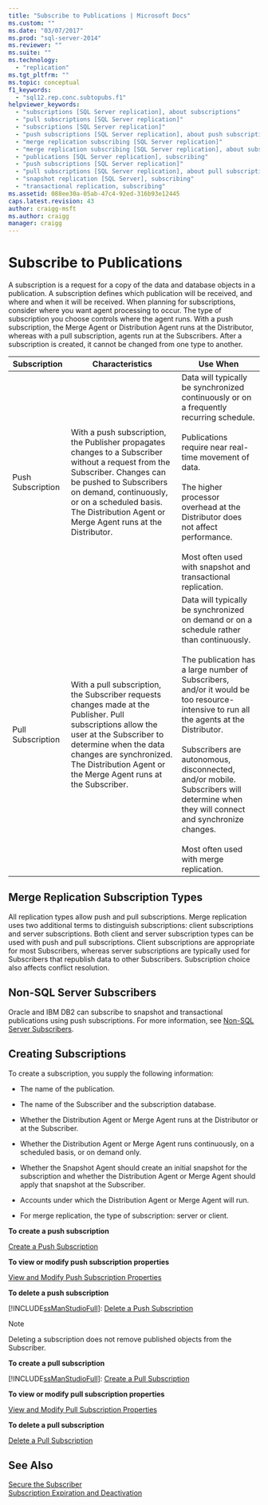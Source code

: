 ```yaml
---
title: "Subscribe to Publications | Microsoft Docs"
ms.custom: ""
ms.date: "03/07/2017"
ms.prod: "sql-server-2014"
ms.reviewer: ""
ms.suite: ""
ms.technology: 
  - "replication"
ms.tgt_pltfrm: ""
ms.topic: conceptual
f1_keywords: 
  - "sql12.rep.conc.subtopubs.f1"
helpviewer_keywords: 
  - "subscriptions [SQL Server replication], about subscriptions"
  - "pull subscriptions [SQL Server replication]"
  - "subscriptions [SQL Server replication]"
  - "push subscriptions [SQL Server replication], about push subscriptions"
  - "merge replication subscribing [SQL Server replication]"
  - "merge replication subscribing [SQL Server replication], about subscribing"
  - "publications [SQL Server replication], subscribing"
  - "push subscriptions [SQL Server replication]"
  - "pull subscriptions [SQL Server replication], about pull subscriptions"
  - "snapshot replication [SQL Server], subscribing"
  - "transactional replication, subscribing"
ms.assetid: 088ee30a-05ab-47c4-92ed-316b93e12445
caps.latest.revision: 43
author: craigg-msft
ms.author: craigg
manager: craigg
---
```

# Subscribe to Publications
  A subscription is a request for a copy of the data and database objects in a publication. A subscription defines which publication will be received, and where and when it will be received. When planning for subscriptions, consider where you want agent processing to occur. The type of subscription you choose controls where the agent runs. With a push subscription, the Merge Agent or Distribution Agent runs at the Distributor, whereas with a pull subscription, agents run at the Subscribers. After a subscription is created, it cannot be changed from one type to another.  
  
|Subscription|Characteristics|Use When|  
|------------------|---------------------|--------------|  
|Push Subscription|With a push subscription, the Publisher propagates changes to a Subscriber without a request from the Subscriber. Changes can be pushed to Subscribers on demand, continuously, or on a scheduled basis. The Distribution Agent or Merge Agent runs at the Distributor.|Data will typically be synchronized continuously or on a frequently recurring schedule.<br /><br /> Publications require near real-time movement of data.<br /><br /> The higher processor overhead at the Distributor does not affect performance.<br /><br /> Most often used with snapshot and transactional replication.|  
|Pull Subscription|With a pull subscription, the Subscriber requests changes made at the Publisher. Pull subscriptions allow the user at the Subscriber to determine when the data changes are synchronized. The Distribution Agent or the Merge Agent runs at the Subscriber.|Data will typically be synchronized on demand or on a schedule rather than continuously.<br /><br /> The publication has a large number of Subscribers, and/or it would be too resource-intensive to run all the agents at the Distributor.<br /><br /> Subscribers are autonomous, disconnected, and/or mobile. Subscribers will determine when they will connect and synchronize changes.<br /><br /> Most often used with merge replication.|  
  
## Merge Replication Subscription Types  
 All replication types allow push and pull subscriptions. Merge replication uses two additional terms to distinguish subscriptions: client subscriptions and server subscriptions. Both client and server subscription types can be used with push and pull subscriptions. Client subscriptions are appropriate for most Subscribers, whereas server subscriptions are typically used for Subscribers that republish data to other Subscribers. Subscription choice also affects conflict resolution.  
  
## Non-SQL Server Subscribers  
 Oracle and IBM DB2 can subscribe to snapshot and transactional publications using push subscriptions. For more information, see [Non-SQL Server Subscribers](non-sql/non-sql-server-subscribers.md).  
  
## Creating Subscriptions  
 To create a subscription, you supply the following information:  
  
-   The name of the publication.  
  
-   The name of the Subscriber and the subscription database.  
  
-   Whether the Distribution Agent or Merge Agent runs at the Distributor or at the Subscriber.  
  
-   Whether the Distribution Agent or Merge Agent runs continuously, on a scheduled basis, or on demand only.  
  
-   Whether the Snapshot Agent should create an initial snapshot for the subscription and whether the Distribution Agent or Merge Agent should apply that snapshot at the Subscriber.  
  
-   Accounts under which the Distribution Agent or Merge Agent will run.  
  
-   For merge replication, the type of subscription: server or client.  
  
 **To create a push subscription**  
  
 [Create a Push Subscription](create-a-push-subscription.md)  
  
 **To view or modify push subscription properties**  
  
 [View and Modify Push Subscription Properties](view-and-modify-push-subscription-properties.md)  
  
 **To delete a push subscription**  
  
 [!INCLUDE[ssManStudioFull](../../includes/ssmanstudiofull-md.md)]: [Delete a Push Subscription](delete-a-push-subscription.md)  
  
> [!NOTE]  
>  Deleting a subscription does not remove published objects from the Subscriber.  
  
 **To create a pull subscription**  
  
 [!INCLUDE[ssManStudioFull](../../includes/ssmanstudiofull-md.md)]: [Create a Pull Subscription](create-a-pull-subscription.md)  
  
 **To view or modify pull subscription properties**  
  
 [View and Modify Pull Subscription Properties](view-and-modify-pull-subscription-properties.md)  
  
 **To delete a pull subscription**  
  
 [Delete a Pull Subscription](delete-a-pull-subscription.md)  
  
## See Also  
 [Secure the Subscriber](security/secure-the-subscriber.md)   
 [Subscription Expiration and Deactivation](subscription-expiration-and-deactivation.md)  
  
  
